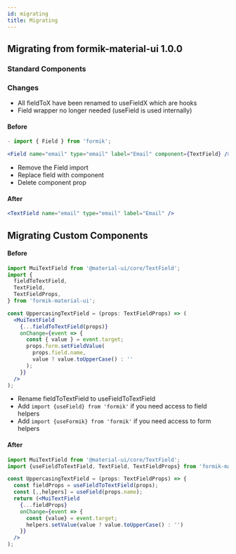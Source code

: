 ```yaml
---
id: migrating
title: Migrating
---
```


## Migrating from formik-material-ui 1.0.0

### Standard Components

### Changes

- All fieldToX have been renamed to useFieldX which are hooks
- Field wrapper no longer needed (useField is used internally)

#### Before

```jsx {1}
- import { Field } from 'formik';

<Field name="email" type="email" label="Email" component={TextField} />;
```

- Remove the Field import
- Replace field with component
- Delete component prop

#### After

```jsx
<TextField name="email" type="email" label="Email" />
```

## Migrating Custom Components

#### Before

```jsx
import MuiTextField from '@material-ui/core/TextField';
import {
  fieldToTextField,
  TextField,
  TextFieldProps,
} from 'formik-material-ui';

const UppercasingTextField = (props: TextFieldProps) => (
  <MuiTextField
    {...fieldToTextField(props)}
    onChange={event => {
      const { value } = event.target;
      props.form.setFieldValue(
        props.field.name,
        value ? value.toUpperCase() : ''
      );
    }}
  />
);
```

- Rename fieldToTextField to useFieldToTextField
- Add `import {useField} from 'formik'` if you need access to field helpers
- Add `import {useFormik} from 'formik'` if you need access to form helpers

#### After

```jsx
import MuiTextField from '@material-ui/core/TextField';
import {useFieldToTextField, TextField, TextFieldProps} from 'formik-material-ui';

const UppercasingTextField = (props: TextFieldProps) => {
  const fieldProps = useFieldToTextField(props);
  const [,,helpers] = useField(props.name);
  return (<MuiTextField
    {...fieldProps}
    onChange={event => {
      const {value} = event.target;
      helpers.setValue(value ? value.toUpperCase() : '')
    }}
  />
);
```
